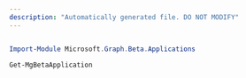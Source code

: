 ```yaml
---
description: "Automatically generated file. DO NOT MODIFY"
---
```


```powershell

Import-Module Microsoft.Graph.Beta.Applications

Get-MgBetaApplication

```